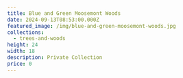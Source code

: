 ```yaml
---
title: Blue and Green Moosemont Woods
date: 2024-09-13T08:53:00.000Z
featured_image: /img/blue-and-green-moosemont-woods.jpg
collections:
  - trees-and-woods
height: 24
width: 18
description: Private Collection
price: 0
---
```

